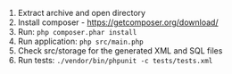 1. Extract archive and open directory
2. Install composer - https://getcomposer.org/download/
3. Run: `php composer.phar install`
4. Run application: `php src/main.php`
5. Check src/storage for the generated XML and SQL files
6. Run tests: `./vendor/bin/phpunit -c tests/tests.xml`
